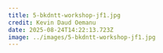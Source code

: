 ```yaml
---
title: 5-bkdntt-workshop-jf1.jpg
credit: Kevin Daud Oemanu
date: 2025-08-24T14:22:13.723Z
image: ../images/5-bkdntt-workshop-jf1.jpg
---
```


